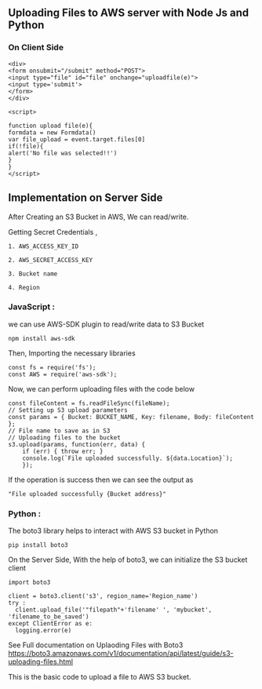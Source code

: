 
## Uploading Files to AWS server with Node Js and Python

### On Client Side

```
<div>
<form onsubmit="/submit" method="POST">
<input type="file" id="file" onchange="uploadfile(e)">
<input type='submit'>
</form>
</div>

<script>

function upload file(e){
formdata = new Formdata()
var file_upload = event.target.files[0]
if(!file){
alert('No file was selected!!')
}
}
</script>
```

## Implementation on Server Side




  After Creating an S3 Bucket in AWS, We can read/write.

Getting Secret Credentials ,
```
1. AWS_ACCESS_KEY_ID

2. AWS_SECRET_ACCESS_KEY

3. Bucket name

4. Region
```

  
  ### JavaScript :

we can use AWS-SDK plugin to read/write data to S3 Bucket
```
npm install aws-sdk
``` 
Then, Importing the necessary libraries
```
const fs = require('fs'); 
const AWS = require('aws-sdk');
```
Now, we can perform uploading files with the code below
```
const fileContent = fs.readFileSync(fileName); 
// Setting up S3 upload parameters  
const params = { Bucket: BUCKET_NAME, Key: filename, Body: fileContent }; 
// File name to save as in S3 
// Uploading files to the bucket 
s3.upload(params, function(err, data) { 
	if (err) { throw err; } 
	console.log(`File uploaded successfully. ${data.Location}`); 
	});
```
If the operation is success then we can see the output as 
```
"File uploaded successfully {Bucket address}"
``` 
  ### Python :
The boto3 library helps to interact with AWS S3 bucket in Python
```
pip install boto3
```
On the Server Side, With the help of boto3, we can initialize the S3 bucket client
  ```
import boto3

client = boto3.client('s3', region_name='Region_name')
try :
	client.upload_file('"filepath"+'filename' ', 'mybucket', 'filename_to_be_saved')
except ClientError as e:
	logging.error(e)
```
See Full documentation on Uplaoding Files with Boto3 https://boto3.amazonaws.com/v1/documentation/api/latest/guide/s3-uploading-files.html

This is the basic code to upload a file to AWS S3 bucket.






